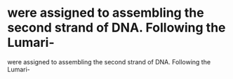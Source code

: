 # were assigned to assembling the second strand of DNA. Following the Lumari-

were assigned to assembling the second strand of DNA. Following the Lumari-